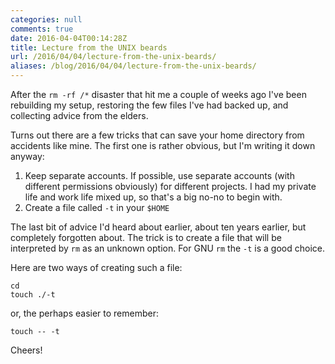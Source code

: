 ```yaml
---
categories: null
comments: true
date: 2016-04-04T00:14:28Z
title: Lecture from the UNIX beards
url: /2016/04/04/lecture-from-the-unix-beards/
aliases: /blog/2016/04/04/lecture-from-the-unix-beards/
---
```


After the `rm -rf /*` disaster that hit me a couple of weeks ago I've
been rebuilding my setup, restoring the few files I've had backed up,
and collecting advice from the elders.

Turns out there are a few tricks that can save your home directory from
accidents like mine.  The first one is rather obvious, but I'm writing
it down anyway:

1. Keep separate accounts.  If possible, use separate accounts (with
   different permissions obviously) for different projects.  I had my
   private life and work life mixed up, so that's a big no-no to begin
   with.
2. Create a file called `-t` in your `$HOME`

The last bit of advice I'd heard about earlier, about ten years earlier,
but completely forgotten about.  The trick is to create a file that will
be interpreted by `rm` as an unknown option.  For GNU `rm` the `-t` is a
good choice.

Here are two ways of creating such a file:

    cd
    touch ./-t

or, the perhaps easier to remember:

    touch -- -t

Cheers!
